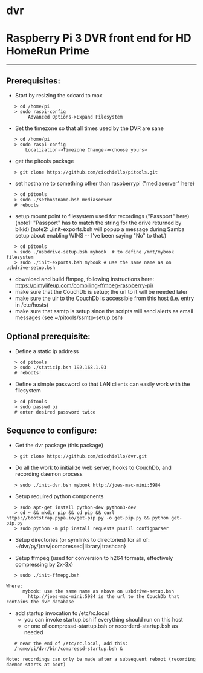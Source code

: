 # dvr

# Raspberry Pi 3 DVR front end for HD HomeRun Prime

---

## Prerequisites:
   * Start by resizing the sdcard to max
```
   > cd /home/pi
   > sudo raspi-config
        Advanced Options->Expand Filesystem
```

   * Set the timezone so that all times used by the DVR are sane

```
   > cd /home/pi
   > sudo raspi-config
       Localization->Timezone Change-><choose yours>
```

   * get the pitools package

```
   > git clone https://github.com/cicchiello/pitools.git
```

   * set hostname to something other than raspberrypi ("mediaserver" here)

```
   > cd pitools
   > sudo ./sethostname.bsh mediaserver
   # reboots
```

   * setup mount point to filesystem used for recordings ("Passport" here)
     (note1: "Passport" has to match the string for the drive returned by blkid)
     (note2: ./init-exports.bsh will popup a message during Samba setup about
      enabling WINS -- I've been saying "No" to that.)

```
   > cd pitools
   > sudo ./usbdrive-setup.bsh mybook  # to define /mnt/mybook filesystem
   > sudo ./init-exports.bsh mybook # use the same name as on usbdrive-setup.bsh
```

   * download and build ffmpeg, following instructions here: https://pimylifeup.com/compiling-ffmpeg-raspberry-pi/
   * make sure that the CouchDb is setup; the url to it will be needed later
   * make sure the ulr to the CouchDb is accessible from this host (i.e. entry in /etc/hosts)
   * make sure that ssmtp is setup since the scripts will send alerts as email messages (see ~/pitools/ssmtp-setup.bsh)

## Optional prerequisite:
   * Define a static ip address

```
   > cd pitools
   > sudo ./staticip.bsh 192.168.1.93
   # reboots!
```

   * Define a simple password so that LAN clients can easily work with the filesystem

```
   > cd pitools
   > sudo passwd pi
   # enter desired password twice
```

## Sequence to configure:

   * Get the dvr package (this package)

```
   > git clone https://github.com/cicchiello/dvr.git
```

   * Do all the work to initialize web server, hooks to CouchDb, and recording daemon process

```
   > sudo ./init-dvr.bsh mybook http://joes-mac-mini:5984
```

   * Setup required python components

```
   > sudo apt-get install python-dev python3-dev
   > cd ~ && mkdir pip && cd pip && curl https://bootstrap.pypa.io/get-pip.py -o get-pip.py && python get-pip.py
   > sudo python -m pip install requests psutil configparser
```

   * Setup directories (or symlinks to directories) for all of: ~/dvr/py/{raw|compressed|library|trashcan}
   
   * Setup ffmpeg (used for conversion to h264 formats, effectively compressing by 2x-3x)
   
```
   > sudo ./init-ffmepg.bsh 
```
   
    Where:
          mybook: use the same name as above on usbdrive-setup.bsh
	        http://joes-mac-mini:5984 is the url to the CouchDb that contains the dvr database

   * add startup invocation to /etc/rc.local
       - you can invoke startup.bsh if everything should run on this host
       - or one of compressd-startup.bsh or recorderd-startup.bsh as needed

```
   # near the end of /etc/rc.local, add this: 
   /home/pi/dvr/bin/compressd-startup.bsh &
```
       
    Note: recordings can only be made after a subsequent reboot (recording daemon starts at boot)

